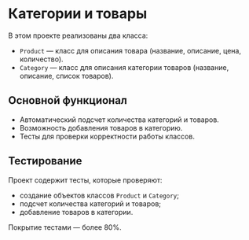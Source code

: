 # Категории и товары

В этом проекте реализованы два класса:

- `Product` — класс для описания товара (название, описание, цена, количество).
- `Category` — класс для описания категории товаров (название, описание, список товаров).

## Основной функционал

- Автоматический подсчет количества категорий и товаров.
- Возможность добавления товаров в категорию.
- Тесты для проверки корректности работы классов.

## Тестирование

Проект содержит тесты, которые проверяют:
- создание объектов классов `Product` и `Category`;
- подсчет количества категорий и товаров;
- добавление товаров в категории.

Покрытие тестами — более 80%.
